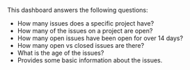 This dashboard answers the following questions:

- How many issues does a specific project have?
- How many of the issues on a project are open?
- How many open issues have been open for over 14 days?
- How many open vs closed issues are there?
- What is the age of the issues?
- Provides some basic information about the issues.